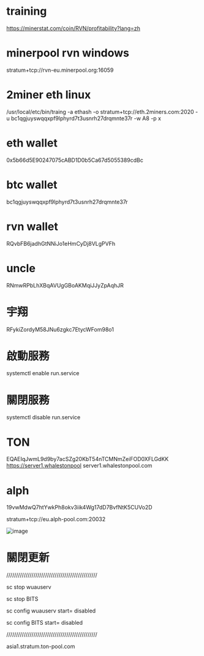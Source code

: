 # training

https://minerstat.com/coin/RVN/profitability?lang=zh

# minerpool rvn windows
stratum+tcp://rvn-eu.minerpool.org:16059 

# 2miner eth linux
/usr/local/etc/bin/traing -a ethash -o stratum+tcp://eth.2miners.com:2020 -u bc1qgjuyswqqxpf9lphyrd7t3usnrh27drqmnte37r -w A8 -p x

# eth wallet
0x5b66d5E90247075cABD1D0b5Ca67d5055389cdBc

# btc wallet

bc1qgjuyswqqxpf9lphyrd7t3usnrh27drqmnte37r

# rvn wallet

RQvbFB6jadhGtNNiJo1eHmCyDj8VLgPVFh


# uncle

RNmwRPbLhXBqAVUgGBoAKMqiJJyZpAqhJR

# 宇翔

RFykiZordyM58JNu6zgkc7EtycWFom98o1

# 啟動服務
systemctl enable run.service

# 關閉服務
systemctl disable run.service

# TON

EQAEIqJwmL9d9by7acSZg20KbT54nTCMNmZeiFOD0XFLGdKK
https://server1.whalestonpool
server1.whalestonpool.com

# alph

19vwMdwQ7htYwkPh8okv3iik4Wg17dD7BvfNtK5CUVo2D

stratum+tcp://eu.alph-pool.com:20032

![image](https://user-images.githubusercontent.com/67223557/184634262-374c6f13-2751-434e-bdc6-0fe2c2218ac6.png)


# 關閉更新

///////////////////////////////////////////////

sc stop wuauserv

sc stop BITS

sc config wuauserv start= disabled

sc config BITS start= disabled

///////////////////////////////////////////////


asia1.stratum.ton-pool.com





